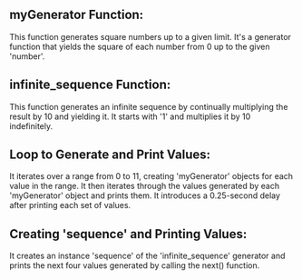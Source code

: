 ## myGenerator Function: 
This function generates square numbers up to a given limit. It's a generator function that yields the square of each number from 0 up to the given 'number'.

## infinite_sequence Function: 
This function generates an infinite sequence by continually multiplying the result by 10 and yielding it. It starts with '1' and multiplies it by 10 indefinitely.

## Loop to Generate and Print Values: 
It iterates over a range from 0 to 11, creating 'myGenerator' objects for each value in the range. It then iterates through the values generated by each 'myGenerator' object and prints them. It introduces a 0.25-second delay after printing each set of values.

## Creating 'sequence' and Printing Values: 
It creates an instance 'sequence' of the 'infinite_sequence' generator and prints the next four values generated by calling the next() function.
